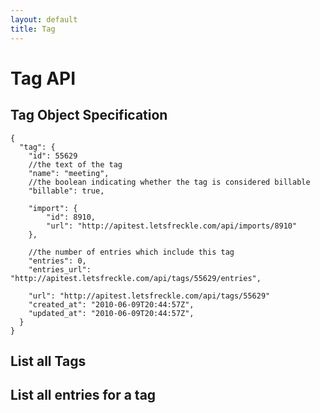 ```yaml
---
layout: default
title: Tag
---
```


# Tag API

## Tag Object Specification

	{
	  "tag": {
	  	"id": 55629
	  	//the text of the tag
	    "name": "meeting",
	    //the boolean indicating whether the tag is considered billable
	    "billable": true,

	    "import": {
	    	"id": 8910,
	    	"url": "http://apitest.letsfreckle.com/api/imports/8910"
	    },

	    //the number of entries which include this tag
	    "entries": 0,
	    "entries_url": "http://apitest.letsfreckle.com/api/tags/55629/entries",

	    "url": "http://apitest.letsfreckle.com/api/tags/55629"
	    "created_at": "2010-06-09T20:44:57Z",
	    "updated_at": "2010-06-09T20:44:57Z",
	  }
	}

## List all Tags

## List all entries for a tag